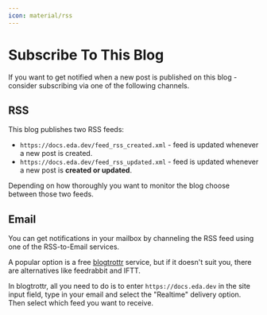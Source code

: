 ```yaml
---
icon: material/rss
---
```


# Subscribe To This Blog

If you want to get notified when a new post is published on this blog - consider subscribing via one of the following channels.

## RSS

This blog publishes two RSS feeds:

- `https://docs.eda.dev/feed_rss_created.xml` - feed is updated whenever a new post is created.
- `https://docs.eda.dev/feed_rss_updated.xml` - feed is updated whenever a new post is **created or updated**.

Depending on how thoroughly you want to monitor the blog choose between those two feeds.

## Email

You can get notifications in your mailbox by channeling the RSS feed using one of the RSS-to-Email services.

A popular option is a free [blogtrottr](https://blogtrottr.com/) service, but if it doesn't suit you, there are alternatives like feedrabbit and IFTT.

In blogtrottr, all you need to do is to enter `https://docs.eda.dev` in the site input field, type in your email and select the "Realtime" delivery option. Then select which feed you want to receive.
